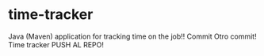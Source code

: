 # time-tracker
Java (Maven) application for tracking time on the job!!
Commit 
Otro commit!
Time tracker
PUSH AL REPO!
